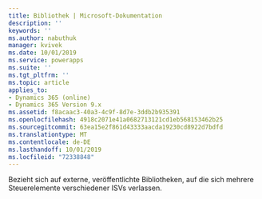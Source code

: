 ```yaml
---
title: Bibliothek | Microsoft-Dokumentation
description: ''
keywords: ''
ms.author: nabuthuk
manager: kvivek
ms.date: 10/01/2019
ms.service: powerapps
ms.suite: ''
ms.tgt_pltfrm: ''
ms.topic: article
applies_to:
- Dynamics 365 (online)
- Dynamics 365 Version 9.x
ms.assetid: f8acaac3-40a3-4c9f-8d7e-3ddb2b935391
ms.openlocfilehash: 4918c2071e41a0682713121cd1eb568153462b25
ms.sourcegitcommit: 63ea15e2f861d43333aacda19230cd8922d7bdfd
ms.translationtype: MT
ms.contentlocale: de-DE
ms.lasthandoff: 10/01/2019
ms.locfileid: "72338848"
---
```

Bezieht sich auf externe, veröffentlichte Bibliotheken, auf die sich mehrere Steuerelemente verschiedener ISVs verlassen. 
